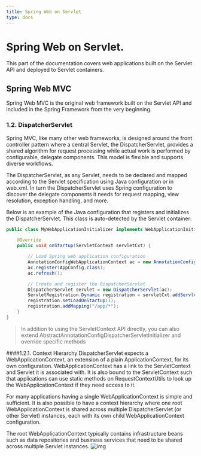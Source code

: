 ```yaml
---
title: Spring Web on Servlet
type: docs
---
```


# Spring Web on Servlet.
This part of the documentation covers web applications built on the Servlet API and deployed to Servlet containers.

## Spring Web MVC
Spring Web MVC is the original web framework built on the Servlet API and included in the Spring Framework from the very beginning.
### 1.2. DispatcherServlet
Spring MVC, like many other web frameworks, is designed around the front controller pattern where a central Servlet, the DispatcherServlet, provides a shared algorithm for request processing while actual work is performed by configurable, delegate components. This model is flexible and supports diverse workflows.

The DispatcherServlet, as any Servlet, needs to be declared and mapped according to the Servlet specification using Java configuration or in web.xml. In turn the DispatcherServlet uses Spring configuration to discover the delegate components it needs for request mapping, view resolution, exception handling, and more.

Below is an example of the Java configuration that registers and initializes the DispatcherServlet. This class is auto-detected by the Servlet container:
```java
public class MyWebApplicationInitializer implements WebApplicationInitializer {

    @Override
    public void onStartup(ServletContext servletCxt) {

        // Load Spring web application configuration
        AnnotationConfigWebApplicationContext ac = new AnnotationConfigWebApplicationContext();
        ac.register(AppConfig.class);
        ac.refresh();

        // Create and register the DispatcherServlet
        DispatcherServlet servlet = new DispatcherServlet(ac);
        ServletRegistration.Dynamic registration = servletCxt.addServlet("app", servlet);
        registration.setLoadOnStartup(1);
        registration.addMapping("/app/*");
    }
}
```
> In addition to using the ServletContext API directly, you can also extend AbstractAnnotationConfigDispatcherServletInitializer and override specific methods

####1.2.1. Context Hierarchy
DispatcherServlet expects a WebApplicationContext, an extension of a plain ApplicationContext, for its own configuration. WebApplicationContext has a link to the ServletContext and Servlet it is associated with. It is also bound to the ServletContext such that applications can use static methods on RequestContextUtils to look up the WebApplicationContext if they need access to it.

For many applications having a single WebApplicationContext is simple and sufficient. It is also possible to have a context hierarchy where one root WebApplicationContext is shared across multiple DispatcherServlet (or other Servlet) instances, each with its own child WebApplicationContext configuration.

The root WebApplicationContext typically contains infrastructure beans such as data repositories and business services that need to be shared across multiple Servlet instances.
![img][1]




















































[1]:https://docs.spring.io/spring/docs/current/spring-framework-reference/images/mvc-context-hierarchy.png
